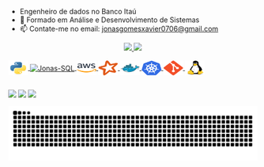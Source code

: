 - Engenheiro de dados no Banco Itaú
- 🌱 Formado em Análise e Desenvolvimento de Sistemas
- 📫 Contate-me no email: jonasgomesxavier0706@gmail.com


<div align="center">
  <a href="https://github.com/JonasGX">
  <img height="150em" src="https://github-readme-stats.vercel.app/api?username=JonasGX&show_icons=true&theme=dark&include_all_commits=true&count_private=true"/>
  <img height="150em" src="https://github-readme-stats.vercel.app/api/top-langs/?username=JonasGX&layout=compact&langs_count=7&theme=dark"/>
</div>
  
<div style="display: inline_block"><br>
  <!-- Linguagens -->
  <img align="center" alt="Jonas-Python" height="30" width="40" src="https://raw.githubusercontent.com/devicons/devicon/master/icons/python/python-original.svg">
  <img align="center" alt="Jonas-SQL" height="30" width="40" src="https://img.icons8.com/ios-filled/50/4479A1/sql.png">
  
  <!-- Cloud e Data -->
  <img align="center" alt="Jonas-AWS" height="30" width="40" src="https://raw.githubusercontent.com/devicons/devicon/master/icons/amazonwebservices/amazonwebservices-original.svg">
  <img align="center" alt="Jonas-Spark" height="30" width="40" src="https://raw.githubusercontent.com/devicons/devicon/master/icons/apachespark/apachespark-original.svg">
  <img align="center" alt="Jonas-Docker" height="30" width="40" src="https://raw.githubusercontent.com/devicons/devicon/master/icons/docker/docker-original.svg">
  <img align="center" alt="Jonas-Kubernetes" height="30" width="40" src="https://raw.githubusercontent.com/devicons/devicon/master/icons/kubernetes/kubernetes-plain.svg">

  <!-- Ferramentas -->
  <img align="center" alt="Jonas-Git" height="30" width="40" src="https://raw.githubusercontent.com/devicons/devicon/master/icons/git/git-original.svg">
  <img align="center" alt="Jonas-Linux" height="30" width="40" src="https://raw.githubusercontent.com/devicons/devicon/master/icons/linux/linux-original.svg">
</div>
  
## 
 
<div>
  <a href="https://www.instagram.com/jonas_gomes.x/" target="_blank"><img src="https://img.shields.io/badge/-Instagram-%23E4405F?style=for-the-badge&logo=instagram&logoColor=white" target="_blank"></a>
  <a href = "mailto:jonasgomesxavier0706@gmail.com"><img src="https://img.shields.io/badge/-Gmail-%23333?style=for-the-badge&logo=gmail&logoColor=white" target="_blank"></a>
  <a href="https://www.linkedin.com/in/jonas-gomes-xavier-5305011a7/" target="_blank"><img src="https://img.shields.io/badge/-LinkedIn-%230077B5?style=for-the-badge&logo=linkedin&logoColor=white" target="_blank"></a> 
</div>
  
![Snake animation](https://github.com/JonasGX/JonasGX/blob/output/github-contribution-grid-snake.svg?raw=true)
